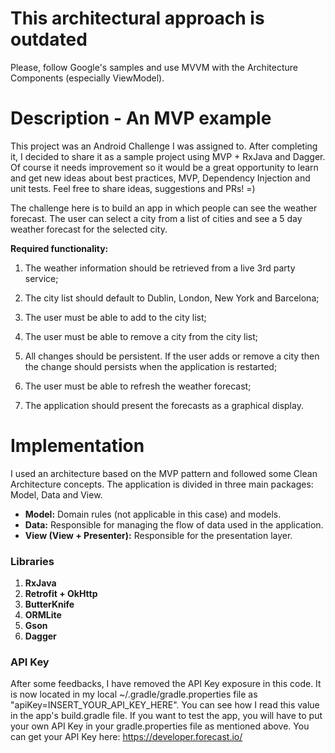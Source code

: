 # This architectural approach is outdated
Please, follow Google's samples and use MVVM with the Architecture Components (especially ViewModel).

# Description - An MVP example
This project was an Android Challenge I was assigned to.
After completing it, I decided to share it as a sample project using MVP + RxJava and Dagger. Of course it needs improvement so it would be a great opportunity to learn and get new ideas about best practices, MVP, Dependency Injection and unit tests.
Feel free to share ideas, suggestions and PRs! =)

The challenge here is to build an app in which people can see the weather forecast. The user can select a city from a list of cities and see a 5 day weather forecast for the selected city.

**Required functionality:**

1. The weather information should be retrieved from a live 3rd party service;

2. The city list should default to Dublin, London, New York and Barcelona;

3. The user must be able to add to the city list;

4. The user must be able to remove a city from the city list;

5. All changes should be persistent. If the user adds or remove a city then the change should persists when the application is restarted;

6. The user must be able to refresh the weather forecast;

7. The application should present the forecasts as a graphical display.

# Implementation 

I used an architecture based on the MVP pattern and followed some Clean Architecture concepts.
The application is divided in three main packages: Model, Data and View.

- **Model:** Domain rules (not applicable in this case) and models.
- **Data:** Responsible for managing the flow of data used in the application. 
- **View (View + Presenter):** Responsible for the presentation layer.

### Libraries

1. **RxJava**
2. **Retrofit + OkHttp**
3. **ButterKnife**
4. **ORMLite**
5. **Gson**
6. **Dagger**

### API Key
After some feedbacks, I have removed the API Key exposure in this code. It is now located in my local ~/.gradle/gradle.properties file as "apiKey=INSERT_YOUR_API_KEY_HERE". You can see how I read this value in the app's build.gradle file.
If you want to test the app, you will have to put your own API Key in your gradle.properties file as mentioned above.
You can get your API Key here: https://developer.forecast.io/
